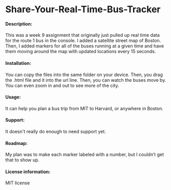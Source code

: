 # Share-Your-Real-Time-Bus-Tracker
#### Description:
This was a week 9 assignment that originally just pulled up real time data for the route 1 bus in the console. I added a satellite street map of Boston. Then, I added markers for all of the buses running at a given time and have them moving around the map with updated locations every 15 seconds.
 
#### Installation:
 
You can copy the files into the same folder on your device. Then, you drag the .html file and it into the url line. Then, you can watch the buses move by. You can even zoom in and out to see more of the city.
 
#### Usage:
 
It can help you plan a bus trip from MIT to Harvard, or anywhere in Boston.
 
#### Support: 
 
It doesn't really do enough to need support yet.
 
#### Roadmap: 
 My plan was to make each marker labeled with a number, but I couldn’t get that to show up.
 
#### License information:
 
MIT license
